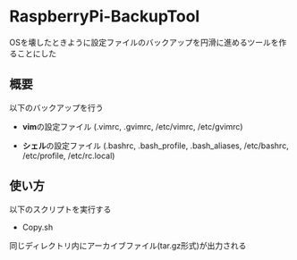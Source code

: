 # RaspberryPi-BackupTool
OSを壊したときように設定ファイルのバックアップを円滑に進めるツールを作ることにした

## 概要
以下のバックアップを行う

* **vim**の設定ファイル
(.vimrc, .gvimrc, /etc/vimrc, /etc/gvimrc)

* **シェル**の設定ファイル
(.bashrc, .bash_profile, .bash_aliases, /etc/bashrc, /etc/profile, /etc/rc.local)

## 使い方
以下のスクリプトを実行する
* Copy.sh

同じディレクトリ内にアーカイブファイル(tar.gz形式)が出力される

